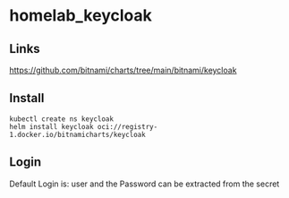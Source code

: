 # homelab_keycloak


## Links

https://github.com/bitnami/charts/tree/main/bitnami/keycloak

## Install

```
kubectl create ns keycloak
helm install keycloak oci://registry-1.docker.io/bitnamicharts/keycloak
```

## Login

Default Login is: user and the Password can be extracted from the secret
